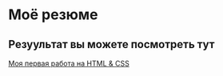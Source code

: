 # Моё резюме

## Резуультат вы можете посмотреть тут

[Моя первая работа на HTML & CSS](https://irina-rudakova.github.io/resume/)
